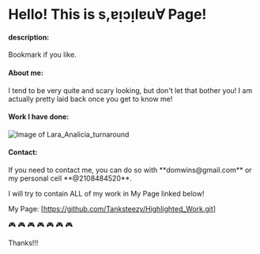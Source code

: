 
<h1>Hello! This is s,ɐᴉɔᴉlɐu∀ Page!</h1>

<h4>description:</h4>
<p> Bookmark if you like.</p>

<h4> About me: </h4> 
<p> I tend to be very quite and scary looking, 
but don't let that bother you! I am actually pretty laid back once you get to know me!</p>

<h4> Work I have done: </h4>

![Image of Lara_Analicia_turnaround](https://Tanksteezy.github.io/Lara_Analicia_turnaround.jpg)

 
<h4>Contact: </h4> 
<p> If you need to contact me, you can do so with
**domwins@gmail.com** or my personal cell **@2108484520**.</p>

 <body> I will try to contain ALL of my work in My Page linked below!
 
 
 <f1> My Page: <f1/> [https://github.com/Tanksteezy/Highlighted_Work.git] 


:video_game: :video_game: :video_game: :video_game: :video_game: :video_game: :video_game:

 <f1> Thanks!!! <f/>
